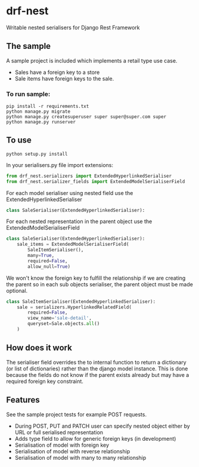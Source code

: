# drf-nest
Writable nested serialisers for Django Rest Framework

## The sample
A sample project is included which implements a retail type use case. 
 - Sales have a foreign key to a store 
 - Sale items have foreign keys to the sale.

### To run sample:
```shell
pip install -r requirements.txt
python manage.py migrate
python manage.py createsuperuser super super@super.com super
python manage.py runserver
```

## To use

```shell
python setup.py install
```

In your serialisers.py file import extensions:

```python
from drf_nest.serializers import ExtendedHyperlinkedSerialiser
from drf_nest.serializer_fields import ExtendedModelSerialiserField
```

For each model serialiser using nested field use the ExtendedHyperlinkedSerialiser

```python
class SaleSerialiser(ExtendedHyperlinkedSerialiser):
```

For each nested representation in the parent object use the ExtendedModelSerialiserField

```python
class SaleSerialiser(ExtendedHyperlinkedSerialiser):
    sale_items = ExtendedModelSerialiserField(
        SaleItemSerialiser(), 
        many=True, 
        required=False, 
        allow_null=True)
```

We won't know the foreign key to fulfill the relationship if we are creating the parent so in each sub objects serialiser, the parent object must be made optional.
```python
class SaleItemSerialiser(ExtendedHyperlinkedSerialiser):
    sale = serializers.HyperlinkedRelatedField(
        required=False,
        view_name='sale-detail',
        queryset=Sale.objects.all()
    )
```

## How does it work
The serialiser field overrides the to internal function to return a dictionary (or list of dictionaries) rather than the django model instance.
This is done because the fields do not know if the parent exists already but may have a required foreign key constraint.

## Features

See the sample project tests for example POST requests.

 - During POST, PUT and PATCH user can specify nested object either by URL or full serialised representation
 - Adds type field to allow for generic foreign keys (in development)
 - Serialisation of model with foreign key
 - Serialisation of model with reverse relationship
 - Serialisation of model with many to many relationship
 